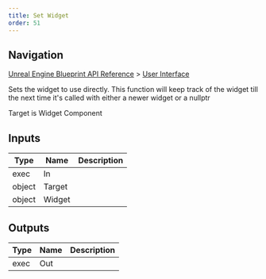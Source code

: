 ```yaml
---
title: Set Widget
order: 51
---
```

## Navigation

[Unreal Engine Blueprint API Reference](https://dev.epicgames.com/documentation/en-us/unreal-engine/BlueprintAPI) > [User Interface](https://dev.epicgames.com/documentation/en-us/unreal-engine/BlueprintAPI/UserInterface)

Sets the widget to use directly. This function will keep track of the widget till the next time it's called
with either a newer widget or a nullptr

Target is Widget Component

## Inputs

| Type | Name | Description |
| --- | --- | --- |
| exec | In |  |
| object | Target |  |
| object | Widget |  |

## Outputs

| Type | Name | Description |
| --- | --- | --- |
| exec | Out |  |
